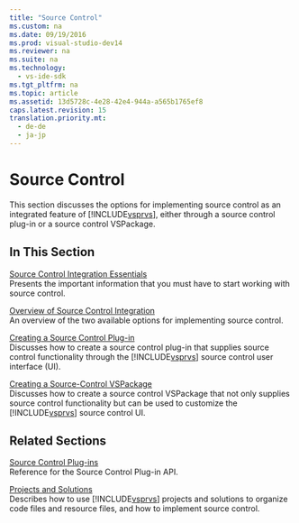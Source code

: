 ```yaml
---
title: "Source Control"
ms.custom: na
ms.date: 09/19/2016
ms.prod: visual-studio-dev14
ms.reviewer: na
ms.suite: na
ms.technology: 
  - vs-ide-sdk
ms.tgt_pltfrm: na
ms.topic: article
ms.assetid: 13d5728c-4e28-42e4-944a-a565b1765ef8
caps.latest.revision: 15
translation.priority.mt: 
  - de-de
  - ja-jp
---
```

# Source Control
This section discusses the options for implementing source control as an integrated feature of [!INCLUDE[vsprvs](../vs140/includes/vsprvs_md.md)], either through a source control plug-in or a source control VSPackage.  
  
## In This Section  
 [Source Control Integration Essentials](../vs140/Source-Control-Integration-Essentials.md)  
 Presents the important information that you must have to start working with source control.  
  
 [Overview of Source Control Integration](../vs140/Source-Control-Integration-Overview.md)  
 An overview of the two available options for implementing source control.  
  
 [Creating a Source Control Plug-in](../vs140/Creating-a-Source-Control-Plug-in.md)  
 Discusses how to create a source control plug-in that supplies source control functionality through the [!INCLUDE[vsprvs](../vs140/includes/vsprvs_md.md)] source control user interface (UI).  
  
 [Creating a Source-Control VSPackage](../vs140/Creating-a-Source-Control-VSPackage.md)  
 Discusses how to create a source control VSPackage that not only supplies source control functionality but can be used to customize the [!INCLUDE[vsprvs](../vs140/includes/vsprvs_md.md)] source control UI.  
  
## Related Sections  
 [Source Control Plug-ins](../vs140/Source-Control-Plug-ins.md)  
 Reference for the Source Control Plug-in API.  
  
 [Projects and Solutions](../vs140/Extending-Projects.md)  
 Describes how to use [!INCLUDE[vsprvs](../vs140/includes/vsprvs_md.md)] projects and solutions to organize code files and resource files, and how to implement source control.